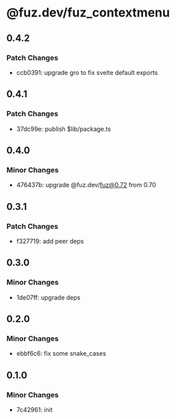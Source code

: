 # @fuz.dev/fuz_contextmenu

## 0.4.2

### Patch Changes

- ccb0391: upgrade gro to fix svelte default exports

## 0.4.1

### Patch Changes

- 37dc99e: publish $lib/package.ts

## 0.4.0

### Minor Changes

- 476437b: upgrade @fuz.dev/fuz@0.72 from 0.70

## 0.3.1

### Patch Changes

- f327719: add peer deps

## 0.3.0

### Minor Changes

- 1de07ff: upgrade deps

## 0.2.0

### Minor Changes

- ebbf6c6: fix some snake_cases

## 0.1.0

### Minor Changes

- 7c42961: init
